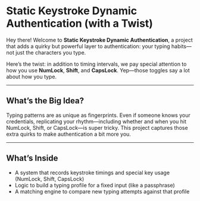 # Static Keystroke Dynamic Authentication (with a Twist)

Hey there! Welcome to **Static Keystroke Dynamic Authentication**, a project that adds a quirky but powerful layer to authentication: your typing habits—not just the characters you type.

Here’s the twist: in addition to timing intervals, we pay special attention to how you use **NumLock**, **Shift**, and **CapsLock**. Yep—those toggles say a lot about how you type.

---

##  What’s the Big Idea?

Typing patterns are as unique as fingerprints. Even if someone knows your credentials, replicating your rhythm—including whether and when you hit NumLock, Shift, or CapsLock—is super tricky. This project captures those extra quirks to make authentication a bit more you.

---

##  What’s Inside

- A system that records keystroke timings and special key usage (NumLock, Shift, CapsLock)
- Logic to build a typing profile for a fixed input (like a passphrase)
- A matching engine to compare new typing attempts against that profile



  
